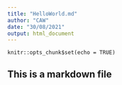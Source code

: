```yaml
---
title: "HelloWorld.md"
author: "CAW"
date: "30/08/2021"
output: html_document
---
```


```{r setup, include=FALSE}
knitr::opts_chunk$set(echo = TRUE)
```

## This is a markdown file

